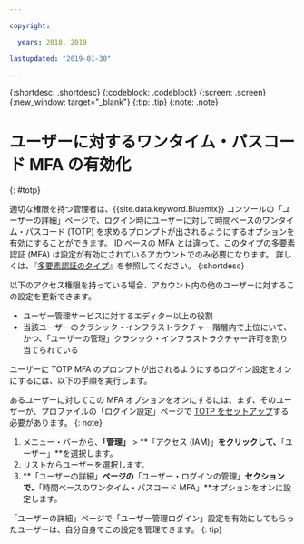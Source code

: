```yaml
---

copyright:

  years: 2018, 2019

lastupdated: "2019-01-30"

---
```


{:shortdesc: .shortdesc}
{:codeblock: .codeblock}
{:screen: .screen}
{:new_window: target="_blank"}
{:tip: .tip}
{:note: .note}

# ユーザーに対するワンタイム・パスコード MFA の有効化
{: #totp}

適切な権限を持つ管理者は、{{site.data.keyword.Bluemix}} コンソールの「ユーザーの詳細」ページで、ログイン時にユーザーに対して時間ベースのワンタイム・パスコード (TOTP) を求めるプロンプトが出されるようにするオプションを有効にすることができます。 ID ベースの MFA とは違って、このタイプの多要素認証 (MFA) は設定が有効にされているアカウントでのみ必要になります。 詳しくは、『[多要素認証のタイプ](/docs/iam?topic=iam-types#types)』を参照してください。
{:shortdesc}

以下のアクセス権限を持っている場合、アカウント内の他のユーザーに対するこの設定を更新できます。

* ユーザー管理サービスに対するエディター以上の役割
* 当該ユーザーのクラシック・インフラストラクチャー階層内で上位にいて、かつ、「ユーザーの管理」クラシック・インフラストラクチャー許可を割り当てられている

ユーザーに TOTP MFA のプロンプトが出されるようにするログイン設定をオンにするには、以下の手順を実行します。

あるユーザーに対してこの MFA オプションをオンにするには、まず、そのユーザーが、プロファイルの「ログイン設定」ページで [TOTP をセットアップ](/docs/account?topic=account-MFA#MFA)する必要があります。
{: note}

1. メニュー・バーから、**「管理」** &gt; **「アクセス (IAM)」**をクリックして、**「ユーザー」**を選択します。
2. リストからユーザーを選択します。
3. **「ユーザーの詳細」**ページの**「ユーザー・ログインの管理」**セクションで、**「時間ベースのワンタイム・パスコード MFA」**オプションをオンに設定します。

「ユーザーの詳細」ページで「ユーザー管理ログイン」設定を有効にしてもらったユーザーは、自分自身でこの設定を管理できます。
{: tip}

